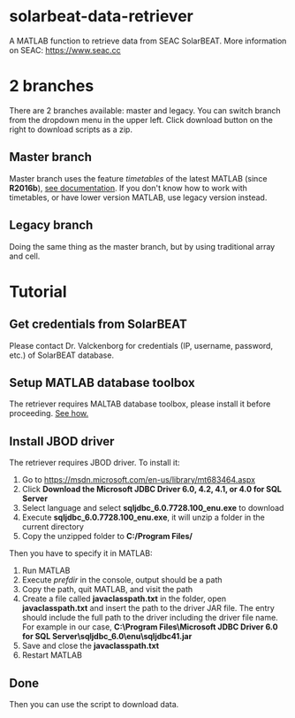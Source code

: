 # solarbeat-data-retriever
A MATLAB function to retrieve data from SEAC SolarBEAT. More information on SEAC: https://www.seac.cc
# 2 branches
There are 2 branches available: master and legacy. You can switch branch from the dropdown menu in the upper left. Click download button on the right to download scripts as a zip.
## Master branch
Master branch uses the feature _timetables_ of the latest MATLAB (since **R2016b**), [see documentation](https://nl.mathworks.com/help/matlab/timetables.html). If you don't know how to work with timetables, or have lower version MATLAB, use legacy version instead.
## Legacy branch
Doing the same thing as the master branch, but by using traditional array and cell. 
# Tutorial
## Get credentials from SolarBEAT
Please contact Dr. Valckenborg for credentials (IP, username, password, etc.) of SolarBEAT database.
## Setup MATLAB database toolbox
The retriever requires MALTAB database toolbox, please install it before proceeding. [See how.](https://nl.mathworks.com/matlabcentral/answers/101885-how-do-i-install-additional-toolboxes-into-an-existing-installation-of-matlab.)
## Install JBOD driver
The retriever requires JBOD driver. To install it:

1.	Go to https://msdn.microsoft.com/en-us/library/mt683464.aspx 
2.	Click **Download the Microsoft JDBC Driver 6.0, 4.2, 4.1, or 4.0 for SQL Server**
3.	Select language and select **sqljdbc_6.0.7728.100_enu.exe** to download
4.	Execute **sqljdbc_6.0.7728.100_enu.exe**, it will unzip a folder in the current directory
5.	Copy the unzipped folder to **C:/Program Files/**

Then you have to specify it in MATLAB:

1.	Run MATLAB
2.	Execute _prefdir_ in the console, output should be a path
3.	Copy the path, quit MATLAB, and visit the path
4.	Create a file called **javaclasspath.txt** in the folder, open **javaclasspath.txt** and insert the path to the driver JAR file. The entry should include the full path to the driver including the driver file name. For example in our case, **C:\Program Files\Microsoft JDBC Driver 6.0 for SQL Server\sqljdbc_6.0\enu\sqljdbc41.jar** 
5.	Save and close the **javaclasspath.txt**
6.	Restart MATLAB

## Done
Then you can use the script to download data.


